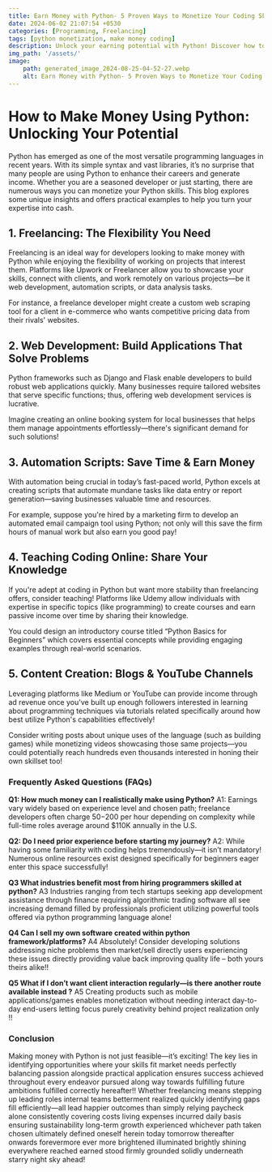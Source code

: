 ```yaml
---
title: Earn Money with Python- 5 Proven Ways to Monetize Your Coding Skills
date: 2024-06-02 21:07:54 +0530
categories: [Programming, Freelancing]
tags: [python monetization, make money coding]
description: Unlock your earning potential with Python! Discover how to monetize your skills through freelancing, web development, teaching, and more in our comprehensive guide.
img_path: '/assets/'
image:
    path: generated_image_2024-08-25-04-52-27.webp
    alt: Earn Money with Python- 5 Proven Ways to Monetize Your Coding Skills
---
```


# How to Make Money Using Python: Unlocking Your Potential

Python has emerged as one of the most versatile programming languages in recent years. With its simple syntax and vast libraries, it’s no surprise that many people are using Python to enhance their careers and generate income. Whether you are a seasoned developer or just starting, there are numerous ways you can monetize your Python skills. This blog explores some unique insights and offers practical examples to help you turn your expertise into cash.

## 1. Freelancing: The Flexibility You Need

Freelancing is an ideal way for developers looking to make money with Python while enjoying the flexibility of working on projects that interest them. Platforms like Upwork or Freelancer allow you to showcase your skills, connect with clients, and work remotely on various projects—be it web development, automation scripts, or data analysis tasks.

For instance, a freelance developer might create a custom web scraping tool for a client in e-commerce who wants competitive pricing data from their rivals' websites.

## 2. Web Development: Build Applications That Solve Problems

Python frameworks such as Django and Flask enable developers to build robust web applications quickly. Many businesses require tailored websites that serve specific functions; thus, offering web development services is lucrative.

Imagine creating an online booking system for local businesses that helps them manage appointments effortlessly—there's significant demand for such solutions!

## 3. Automation Scripts: Save Time & Earn Money 

With automation being crucial in today’s fast-paced world, Python excels at creating scripts that automate mundane tasks like data entry or report generation—saving businesses valuable time and resources.

For example, suppose you're hired by a marketing firm to develop an automated email campaign tool using Python; not only will this save the firm hours of manual work but also earn you good pay!

## 4. Teaching Coding Online: Share Your Knowledge 

If you're adept at coding in Python but want more stability than freelancing offers, consider teaching! Platforms like Udemy allow individuals with expertise in specific topics (like programming) to create courses and earn passive income over time by sharing their knowledge.

You could design an introductory course titled “Python Basics for Beginners” which covers essential concepts while providing engaging examples through real-world scenarios.

## 5. Content Creation: Blogs & YouTube Channels 

Leveraging platforms like Medium or YouTube can provide income through ad revenue once you've built up enough followers interested in learning about programming techniques via tutorials related specifically around how best utilize Python's capabilities effectively!

Consider writing posts about unique uses of the language (such as building games) while monetizing videos showcasing those same projects—you could potentially reach hundreds even thousands interested in honing their own skillset too!

### Frequently Asked Questions (FAQs)

**Q1: How much money can I realistically make using Python?**
A1: Earnings vary widely based on experience level and chosen path; freelance developers often charge $50-$200 per hour depending on complexity while full-time roles average around $110K annually in the U.S.

**Q2: Do I need prior experience before starting my journey?**
A2: While having some familiarity with coding helps tremendously—it isn’t mandatory! Numerous online resources exist designed specifically for beginners eager enter this space successfully!

**Q3 What industries benefit most from hiring programmers skilled at python?**
A3 Industries ranging from tech startups seeking app development assistance through finance requiring algorithmic trading software all see increasing demand filled by professionals proficient utilizing powerful tools offered via python programming language alone!

**Q4 Can I sell my own software created within python framework/platforms?**
A4 Absolutely! Consider developing solutions addressing niche problems then market/sell directly users experiencing these issues directly providing value back improving quality life – both yours theirs alike!!

**Q5 What if I don’t want client interaction regularly—is there another route available instead ?**
A5 Creating products such as mobile applications/games enables monetization without needing interact day-to-day end-users letting focus purely creativity behind project realization only !!

### Conclusion

Making money with Python is not just feasible—it’s exciting! The key lies in identifying opportunities where your skills fit market needs perfectly balancing passion alongside practical application ensures success achieved throughout every endeavor pursued along way towards fulfilling future ambitions fulfilled correctly hereafter!! Whether freelancing means stepping up leading roles internal teams betterment realized quickly identifying gaps fill efficiently—all lead happier outcomes than simply relying paycheck alone consistently covering costs living expenses incurred daily basis ensuring sustainability long-term growth experienced whichever path taken chosen ultimately defined oneself herein today tomorrow thereafter onwards forevermore ever more brightened illuminated brightly shining everywhere reached earned stood firmly grounded solidly underneath starry night sky ahead!